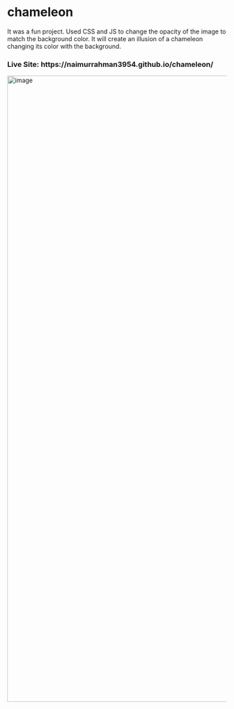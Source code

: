 # chameleon

It was a fun project. Used CSS and JS to change the opacity of the image to match the background color. It will create an illusion of a chameleon changing its color with the background.

<h3>Live Site: https://naimurrahman3954.github.io/chameleon/</h3>
<img width="1437" alt="image" src="https://user-images.githubusercontent.com/55896761/178119761-f2eea24d-3782-4023-a476-4f20e8b2c0d7.png">

